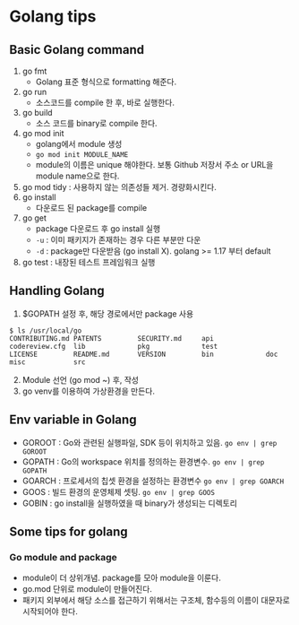 # Golang tips

## Basic Golang command
1. go fmt
    - Golang 표준 형식으로 formatting 해준다. 
2. go run
    - 소스코드를 compile 한 후, 바로 실행한다.
3. go build
    - 소스 코드를 binary로 compile 한다.
4. go mod  init
    - golang에서 module 생성
    - `go mod init MODULE_NAME`
    - module의 이름은 unique 해야한다. 보통 Github 저장서 주소 or URL을 module name으로 한다.
5. go mod tidy : 사용하지 않는 의존성들 제거. 경량화시킨다. 
6. go install
    - 다운로드 된 package를 compile
7. go get
    - package 다운로드 후 go install 실행
    - `-u` : 이미 패키지가 존재하는 경우 다른 부분만 다운
    - `-d` : package만 다운받음 (go install X). golang >= 1.17 부터 default
8. go test : 내장된 테스트 프레임워크 실행

## Handling Golang
1. $GOPATH 설정 후, 해당 경로에서만 package 사용 
    
```
$ ls /usr/local/go
CONTRIBUTING.md PATENTS         SECURITY.md     api             codereview.cfg  lib             pkg             test
LICENSE         README.md       VERSION         bin             doc             misc            src
```
2. Module 선언 (go mod ~) 후, 작성
3. go venv를 이용하여 가상환경을 만든다. 

## Env variable in Golang
- GOROOT : Go와 관련된 실행파일, SDK 등이 위치하고 있음. `go env | grep GOROOT`
- GOPATH : Go의 workspace 위치를 정의하는 환경변수. `go env | grep GOPATH`
- GOARCH : 프로세서의 칩셋 환경을 설정하는 환경변수 `go env | grep GOARCH`
- GOOS : 빌드 환경의 운영체제 셋팅. `go env | grep GOOS`
- GOBIN : go install을 실행하였을 때 binary가 생성되는 디렉토리

## Some tips for golang
### Go module and package
- module이 더 상위개념. package를 모아 module을 이룬다. 
- go.mod 단위로 module이 만들어진다. 
- 패키지 외부에서 해당 소스를 접근하기 위해서는 구조체, 함수등의 이름이 대문자로 시작되어야 한다. 